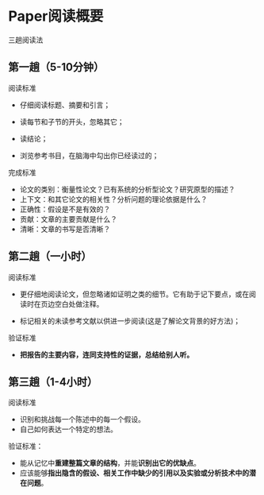 # Paper阅读概要

三趟阅读法

## 第一趟（5-10分钟）

阅读标准

- 仔细阅读标题、摘要和引言；

- 读每节和子节的开头，忽略其它；
- 读结论；
- 浏览参考书目，在脑海中勾出你已经读过的；

完成标准

- 论文的类别：衡量性论文？已有系统的分析型论文？研究原型的描述？
- 上下文：和其它论文的相关性？分析问题的理论依据是什么？
- 正确性：假设是不是有效的？
- 贡献：文章的主要贡献是什么？
- 清晰：文章的书写是否清晰？



## 第二趟（一小时）

阅读标准

- 更仔细地阅读论文，但忽略诸如证明之类的细节。它有助于记下要点，或在阅读时在页边空白处做注释。

- 标记相关的未读参考文献以供进一步阅读(这是了解论文背景的好方法)；

验证标准

- **把报告的主要内容，连同支持性的证据，总结给别人听。**

## 第三趟（1-4小时）

阅读标准

- 识别和挑战每一个陈述中的每一个假设。
- 自己如何表达一个特定的想法。



验证标准：

- 能从记忆中**重建整篇文章的结构**，并能**识别出它的优缺点**。
- 应该能够**指出隐含的假设、相关工作中缺少的引用以及实验或分析技术中的潜在问题**。